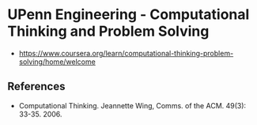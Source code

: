 # UPenn Engineering - Computational Thinking and Problem Solving

- https://www.coursera.org/learn/computational-thinking-problem-solving/home/welcome

## References

- Computational Thinking. Jeannette Wing, Comms. of the ACM. 49(3): 33-35. 2006.
